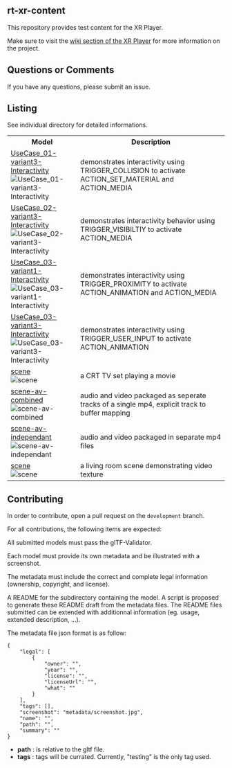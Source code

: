 
## rt-xr-content

This repository provides test content for the XR Player.

Make sure to visit the [wiki section of the XR Player](https://5g-mag.github.io/Getting-Started/pages/xr-media-integration-in-5g/) for more information on the project.


## Questions or Comments

If you have any questions, please submit an issue.


## Listing

See individual directory for detailed informations.

<table>
<tr>
<th>Model</th>
<th>Description</th>
</tr>
<tr>
<td>
<a href="interactivity">UseCase_01-variant3-Interactivity</a><br>
<img src="interactivity/metadata/UseCase_01-variant3-Interactivity.jpg" alt="UseCase_01-variant3-Interactivity"/>
</td>
<td>
demonstrates interactivity using TRIGGER_COLLISION to activate ACTION_SET_MATERIAL and ACTION_MEDIA<br>
<tr>
<td>
<a href="interactivity">UseCase_02-variant3-Interactivity</a><br>
<img src="interactivity/metadata/UseCase_02-variant3-Interactivity.jpg" alt="UseCase_02-variant3-Interactivity"/>
</td>
<td>
demonstrates interactivity behavior using TRIGGER_VISIBILTIY to activate ACTION_MEDIA<br>
<tr>
<td>
<a href="interactivity">UseCase_03-variant1-Interactivity</a><br>
<img src="interactivity/metadata/UseCase_03-variant1-Interactivity.jpg" alt="UseCase_03-variant1-Interactivity"/>
</td>
<td>
demonstrates interactivity using TRIGGER_PROXIMITY to activate ACTION_ANIMATION and ACTION_MEDIA<br>
<tr>
<td>
<a href="interactivity">UseCase_03-variant3-Interactivity</a><br>
<img src="interactivity/metadata/UseCase_03-variant3-Interactivity.jpg" alt="UseCase_03-variant3-Interactivity"/>
</td>
<td>
demonstrates interactivity using TRIGGER_USER_INPUT to activate ACTION_ANIMATION<br>
<tr>
<td>
<a href="TV">scene</a><br>
<img src="TV/metadata/scene.jpg" alt="scene"/>
</td>
<td>
a CRT TV set playing a movie<br>
<tr>
<td>
<a href="video">scene-av-combined</a><br>
<img src="video/metadata/scene.jpg" alt="scene-av-combined"/>
</td>
<td>
audio and video packaged as seperate tracks of a single mp4, explicit track to buffer mapping<br>
<tr>
<td>
<a href="video">scene-av-independant</a><br>
<img src="video/metadata/scene.jpg" alt="scene-av-independant"/>
</td>
<td>
audio and video packaged in separate mp4 files<br>
<tr>
<td>
<a href="video">scene</a><br>
<img src="video/metadata/scene.jpg" alt="scene"/>
</td>
<td>
a living room scene demonstrating video texture<br>
</table>


## Contributing 

In order to contribute, open a pull request on the `development` branch.

For all contributions, the following items are expected:


All submitted models must pass the glTF-Validator.

Each model must provide its own metadata and be illustrated with a screenshot. 

The metadata must include the correct and complete legal information (ownership, copyright, and license).

A README for the subdirectory containing the model. A script is proposed to generate these README draft from the metadata files. The README files submitted can be extended with additionnal information (eg. usage, extended description, ...).

The metadata file json format is as follow:
```
{
    "legal": [
        {
            "owner": "",
            "year": "",
            "license": "",
            "licenseUrl": "",
            "what": ""
        }
    ],
    "tags": [],
    "screenshot": "metadata/screenshot.jpg",
    "name": "",
    "path": "",
    "summary": ""
}
```

- **path** : is relative to the gltf file.
- **tags** : tags will be currated. Currently, "testing" is the only tag used. 

